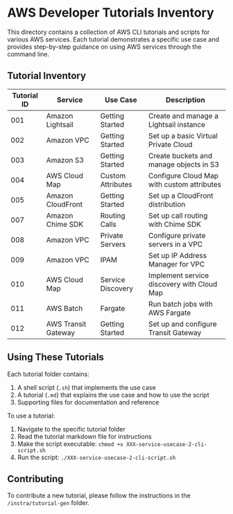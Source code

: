 # AWS Developer Tutorials Inventory

This directory contains a collection of AWS CLI tutorials and scripts for various AWS services. Each tutorial demonstrates a specific use case and provides step-by-step guidance on using AWS services through the command line.

## Tutorial Inventory

| Tutorial ID | Service | Use Case | Description |
|-------------|---------|----------|-------------|
| 001 | Amazon Lightsail | Getting Started | Create and manage a Lightsail instance |
| 002 | Amazon VPC | Getting Started | Set up a basic Virtual Private Cloud |
| 003 | Amazon S3 | Getting Started | Create buckets and manage objects in S3 |
| 004 | AWS Cloud Map | Custom Attributes | Configure Cloud Map with custom attributes |
| 005 | Amazon CloudFront | Getting Started | Set up a CloudFront distribution |
| 007 | Amazon Chime SDK | Routing Calls | Set up call routing with Chime SDK |
| 008 | Amazon VPC | Private Servers | Configure private servers in a VPC |
| 009 | Amazon VPC | IPAM | Set up IP Address Manager for VPC |
| 010 | AWS Cloud Map | Service Discovery | Implement service discovery with Cloud Map |
| 011 | AWS Batch | Fargate | Run batch jobs with AWS Fargate |
| 012 | AWS Transit Gateway | Getting Started | Set up and configure Transit Gateway |

## Using These Tutorials

Each tutorial folder contains:

1. A shell script (`.sh`) that implements the use case
2. A tutorial (`.md`) that explains the use case and how to use the script
3. Supporting files for documentation and reference

To use a tutorial:

1. Navigate to the specific tutorial folder
2. Read the tutorial markdown file for instructions
3. Make the script executable: `chmod +x XXX-service-usecase-2-cli-script.sh`
4. Run the script: `./XXX-service-usecase-2-cli-script.sh`

## Contributing

To contribute a new tutorial, please follow the instructions in the `/instra/tutorial-gen` folder.

